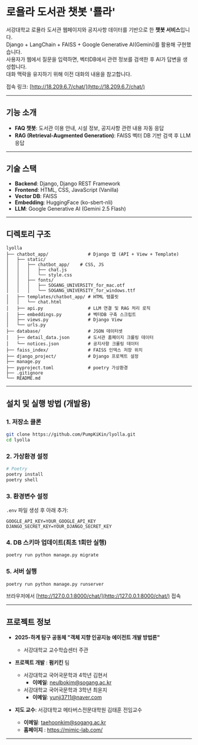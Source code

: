 # 로욜라 도서관 챗봇 '룔라'

서강대학교 로욜라 도서관 웹페이지와 공지사항 데이터를 기반으로 한 **챗봇 서비스**입니다.\
Django + LangChain + FAISS + Google Generative AI(Gemini)를 활용해 구현했습니다.\
사용자가 웹에서 질문을 입력하면, 벡터DB에서 관련 정보를 검색한 후 AI가 답변을 생성합니다.\
대화 맥락을 유지하기 위해 이전 대화의 내용을 참고합니다.

접속 링크: [http://18.209.6.7/chat/](http://18.209.6.7/chat/)

---

## 기능 소개
- **FAQ 챗봇**: 도서관 이용 안내, 시설 정보, 공지사항 관련 내용 자동 응답
- **RAG (Retrieval-Augmented Generation)**: FAISS 벡터 DB 기반 검색 후 LLM 응답

---

## 기술 스택
- **Backend**: Django, Django REST Framework
- **Frontend**: HTML, CSS, JavaScript (Vanilla)
- **Vector DB**: FAISS
- **Embedding**: HuggingFace (ko-sbert-nli)
- **LLM**: Google Generative AI (Gemini 2.5 Flash)

---

## 디렉토리 구조
```
lyolla
├── chatbot_app/               # Django 앱 (API + View + Template)
│   ├── static/
│   │   ├── chatbot_app/    # CSS, JS
│   │   │   ├── chat.js
│   │   │   └── style.css
│   │   ├── fonts/
│   │   │   ├── SOGANG_UNIVERSITY_for_mac.otf
│   │   │   └── SOGANG_UNIVERSITY_for_windows.ttf
│   ├── templates/chatbot_app/ # HTML 템플릿
│   │   └── chat.html
│   ├── api.py                 # LLM 연결 및 RAG 처리 로직
│   ├── embeddings.py          # 벡터DB 구축 스크립트
│   ├── views.py               # Django View
│   └── urls.py
├── database/                  # JSON 데이터셋
│   ├── detail_data.json       # 도서관 홈페이지 크롤링 데이터
│   └── notices.json           # 공지사항 크롤링 데이터
├── faiss_index/               # FAISS 인덱스 저장 위치
├── django_project/            # Django 프로젝트 설정
├── manage.py
├── pyproject.toml             # poetry 가상환경
├── .gitignore
└── README.md
````

---

## 설치 및 실행 방법 (개발용)

### 1. 저장소 클론
```bash
git clone https://github.com/PumpKiKin/lyolla.git
cd lyolla
````

### 2. 가상환경 설정

```bash
# Poetry
poetry install
poetry shell
```

### 3. 환경변수 설정

`.env` 파일 생성 후 아래 추가:

```
GOOGLE_API_KEY=YOUR_GOOGLE_API_KEY
DJANGO_SECRET_KEY=YOUR_DJANGO_SECRET_KEY
```

### 4. DB 스키마 업데이트(최초 1회만 실행)

```bash
poetry run python manage.py migrate
```

### 5. 서버 실행

```bash
poetry run python manage.py runserver
```

브라우저에서 [http://127.0.0.1:8000/chat/](http://127.0.0.1:8000/chat/) 접속

---

## 프로젝트 정보
* **2025-하계 탐구 공동체 "객체 지향 인공지능 에이전트 개발 방법론"**
  * 서강대학교 교수학습센터 주관

* **프로젝트 개발** : **펌키킨** 팀
  * 서강대학교 국어국문학과 4학년 김현서
    * **이메일**: neulbokim@sogang.ac.kr
  * 서강대학교 국어국문학과 3학년 최윤지
    * **이메일**: yunji3711@naver.com
* **지도 교수**: 서강대학교 메타버스전문대학원 김태훈 전임교수
  * **이메일**: taehoonkim@sogang.ac.kr
  * **홈페이지** : https://mimic-lab.com/

---
